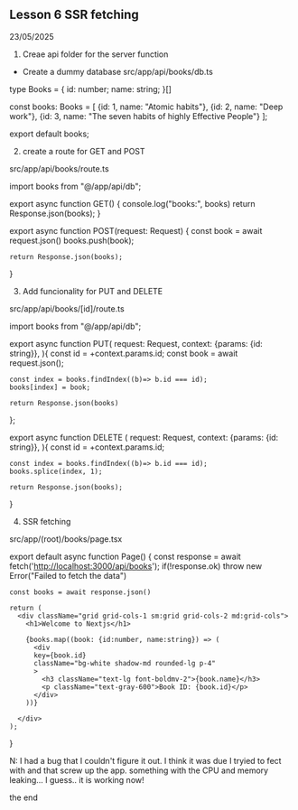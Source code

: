 ## Lesson 6 SSR fetching

23/05/2025

1. Creae api folder for the server function
- Create a dummy database
src/app/api/books/db.ts

type Books = {
    id: number;
    name: string;
}[]

const books: Books = [
    {id: 1, name: "Atomic habits"},
    {id: 2, name: "Deep work"},
    {id: 3, name: "The seven habits of highly Effective People"}
];

export default books;

2. create a route for GET and POST

src/app/api/books/route.ts

import books from "@/app/api/db";

export async function GET() {
    console.log("books:", books)
    return Response.json(books);
}

export async function POST(request: Request) {
    const book = await request.json()
    books.push(book);

    return Response.json(books);
}

3. Add funcionality for PUT and DELETE

src/app/api/books/[id]/route.ts

import books from "@/app/api/db";

export async function PUT(
    request: Request,
    context: {params: {id: string}},
){
    const id = +context.params.id;
    const book = await request.json();

    const index = books.findIndex((b)=> b.id === id);
    books[index] = book;

    return Response.json(books)
};

export async function DELETE (
    request: Request,
    context: {params: {id: string}},
){
    const id = +context.params.id;

    const index = books.findIndex((b)=> b.id === id);
    books.splice(index, 1);

    return Response.json(books);
}


4. SSR fetching

src/app/(root)/books/page.tsx

export default async function Page() {
    const response = await fetch('<http://localhost:3000/api/books>');
    if(!response.ok) throw new Error("Failed to fetch the data")
  
    const books = await response.json()
  
    return (
      <div className="grid grid-cols-1 sm:grid grid-cols-2 md:grid-cols">
        <h1>Welcome to Nextjs</h1>
  
        {books.map((book: {id:number, name:string}) => (
          <div 
          key={book.id}
          className="bg-white shadow-md rounded-lg p-4"
          >
            <h3 className="text-lg font-boldmv-2">{book.name}</h3>
            <p className="text-gray-600">Book ID: {book.id}</p>
          </div>
        ))}
    
      </div>
    );
  }
  


  N: I had a bug that I couldn't figure it out. I think it was due I tryied to fect with <await> and that screw up the app. something with the CPU and memory leaking... I guess.. it is working now!

  the end

